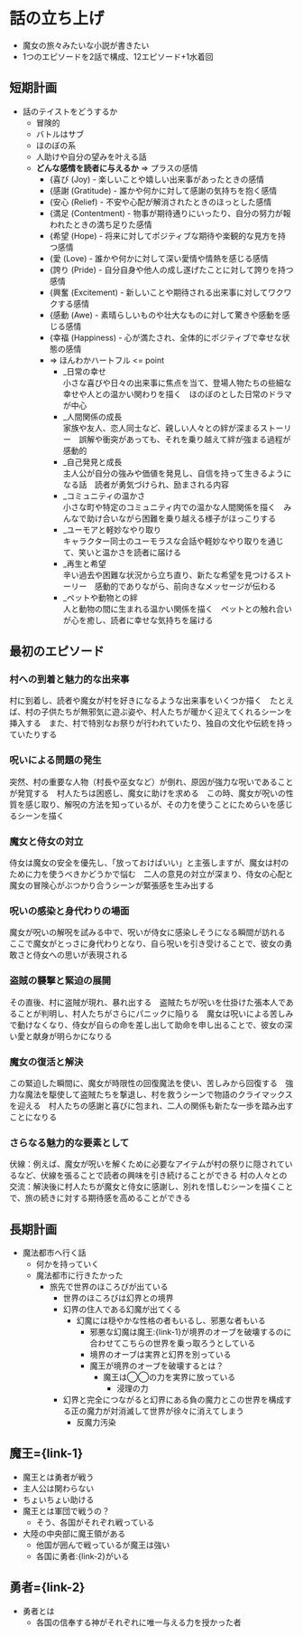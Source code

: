 # 話の立ち上げ
- 魔女の旅々みたいな小説が書きたい
- 1つのエピソードを2話で構成、12エピソード+1水着回


## 短期計画
- 話のテイストをどうするか
  - 冒険的
  - バトルはサブ
  - ほのぼの系
  - 人助けや自分の望みを叶える話
  - __どんな感情を読者に与えるか__ => プラスの感情
    - {喜び (Joy)         - 楽しいことや嬉しい出来事があったときの感情
    - {感謝 (Gratitude)   - 誰かや何かに対して感謝の気持ちを抱く感情
    - {安心 (Relief)      - 不安や心配が解消されたときのほっとした感情
    - {満足 (Contentment) - 物事が期待通りにいったり、自分の努力が報われたときの満ち足りた感情
    - {希望 (Hope)        - 将来に対してポジティブな期待や楽観的な見方を持つ感情
    - {愛 (Love)          - 誰かや何かに対して深い愛情や情熱を感じる感情
    - {誇り (Pride)       - 自分自身や他人の成し遂げたことに対して誇りを持つ感情
    - {興奮 (Excitement)  - 新しいことや期待される出来事に対してワクワクする感情
    - {感動 (Awe)         - 素晴らしいものや壮大なものに対して驚きや感動を感じる感情
    - {幸福 (Happiness)   - 心が満たされ、全体的にポジティブで幸せな状態の感情
    - => ほんわかハートフル <= point
      - _日常の幸せ  
        小さな喜びや日々の出来事に焦点を当て、登場人物たちの些細な幸せや人との温かい関わりを描く　ほのぼのとした日常のドラマが中心
      - _人間関係の成長  
        家族や友人、恋人同士など、親しい人々との絆が深まるストーリー　誤解や衝突があっても、それを乗り越えて絆が強まる過程が感動的
      - _自己発見と成長  
        主人公が自分の強みや価値を発見し、自信を持って生きるようになる話　読者が勇気づけられ、励まされる内容
      - _コミュニティの温かさ  
        小さな町や特定のコミュニティ内での温かな人間関係を描く　みんなで助け合いながら困難を乗り越える様子がほっこりする
      - _ユーモアと軽妙なやり取り  
        キャラクター同士のユーモラスな会話や軽妙なやり取りを通じて、笑いと温かさを読者に届ける
      - _再生と希望  
        辛い過去や困難な状況から立ち直り、新たな希望を見つけるストーリー　感動的でありながら、前向きなメッセージが伝わる
      - _ペットや動物との絆  
        人と動物の間に生まれる温かい関係を描く　ペットとの触れ合いが心を癒し、読者に幸せな気持ちを届ける


## 最初のエピソード
### 村への到着と魅力的な出来事

村に到着し、読者や魔女が村を好きになるような出来事をいくつか描く　たとえば、村の子供たちが無邪気に遊ぶ姿や、村人たちが暖かく迎えてくれるシーンを挿入する　また、村で特別なお祭りが行われていたり、独自の文化や伝統を持っていたりする


### 呪いによる問題の発生

突然、村の重要な人物（村長や巫女など）が倒れ、原因が強力な呪いであることが発覚する　村人たちは困惑し、魔女に助けを求める　この時、魔女が呪いの性質を感じ取り、解呪の方法を知っているが、その力を使うことにためらいを感じるシーンを描く


### 魔女と侍女の対立

侍女は魔女の安全を優先し、「放っておけばいい」と主張しますが、魔女は村のために力を使うべきかどうかで悩む　二人の意見の対立が深まり、侍女の心配と魔女の冒険心がぶつかり合うシーンが緊張感を生み出する


### 呪いの感染と身代わりの場面

魔女が呪いの解呪を試みる中で、呪いが侍女に感染しそうになる瞬間が訪れる　ここで魔女がとっさに身代わりとなり、自ら呪いを引き受けることで、彼女の勇敢さと侍女への思いが表現される


### 盗賊の襲撃と緊迫の展開

その直後、村に盗賊が現れ、暴れ出する　盗賊たちが呪いを仕掛けた張本人であることが判明し、村人たちがさらにパニックに陥りる　魔女は呪いによる苦しみで動けなくなり、侍女が自らの命を差し出して助命を申し出ることで、彼女の深い愛と献身が明らかになりる


### 魔女の復活と解決

この緊迫した瞬間に、魔女が時限性の回復魔法を使い、苦しみから回復する　強力な魔法を駆使して盗賊たちを撃退し、村を救うシーンで物語のクライマックスを迎える　村人たちの感謝と喜びに包まれ、二人の関係も新たな一歩を踏み出すことになりる


### さらなる魅力的な要素として

伏線：例えば、魔女が呪いを解くために必要なアイテムが村の祭りに隠されているなど、伏線を張ることで読者の興味を引き続けることができる
村の人々との交流：解決後に村人たちが魔女と侍女に感謝し、別れを惜しむシーンを描くことで、旅の続きに対する期待感を高めることができる


## 長期計画
- 魔法都市へ行く話
  - 何かを持っていく
  - 魔法都市に行きたかった
    - 旅先で世界のほころびが出ている
      - 世界のほころびは幻界との境界
      - 幻界の住人である幻魔が出てくる
        - 幻魔には穏やかな性格の者もいるし、邪悪な者もいる
          - 邪悪な幻魔は魔王:{link-1}が境界のオーブを破壊するのに合わせてこちらの世界を乗っ取ろうとしている
          - 境界のオーブは実界と幻界を別っている
          - 魔王が境界のオーブを破壊するとは？
            - 魔王は◯◯の力を実界に放っている
              - 浸理の力
      - 幻界と完全につながると幻界にある負の魔力とこの世界を構成する正の魔力が対消滅して世界が徐々に消えてしまう
        - 反魔力汚染


## 魔王={link-1}
- 魔王とは勇者が戦う
- 主人公は関わらない
- ちょいちょい助ける
- 魔王とは軍団で戦うの？
  - そう、各国がそれぞれ戦っている
- 大陸の中央部に魔王領がある
  - 他国が囲んで戦っているが魔王は強い
  - 各国に勇者:{link-2}がいる


## 勇者={link-2}
- 勇者とは
  - 各国の信奉する神がそれぞれに唯一与える力を授かった者
